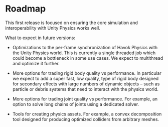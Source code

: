 # Roadmap

This first release is focused on ensuring the core simulation and interoperability with Unity Physics works well.

What to expect in future versions:

* Optimizations to the per-frame synchronization of Havok Physics with the Unity Physics world. This is currently a single threaded job which could become a bottleneck in some use cases. We expect to multithread and optimize it further.

* More options for trading rigid body quality vs performance. In particular we expect to add a super fast, low quality, type of rigid body designed for secondary effects with large numbers of dynamic objects – such as particle or debris systems that need to interact with the physics world.

* More options for trading joint quality vs performance. For example, an option to solve long chains of joints using a dedicated solver.

* Tools for creating physics assets. For example, a convex decomposition tool designed for producing optimized colliders from arbitrary meshes.
